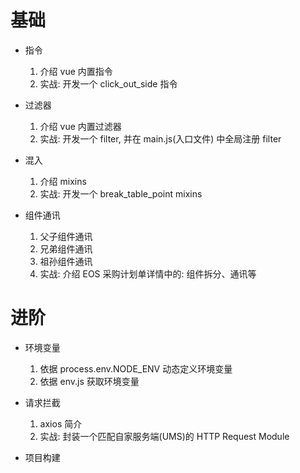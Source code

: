 # 基础

- 指令
    1. 介绍 vue 内置指令
    2. 实战: 开发一个 click_out_side 指令

- 过滤器
    1. 介绍 vue 内置过滤器
    2. 实战: 开发一个 filter, 并在 main.js(入口文件) 中全局注册 filter

- 混入
    1. 介绍 mixins
    2. 实战: 开发一个 break_table_point mixins

- 组件通讯
    1. 父子组件通讯
    2. 兄弟组件通讯
    3. 祖孙组件通讯
    5. 实战: 介绍 EOS 采购计划单详情中的: 组件拆分、通讯等

# 进阶

- 环境变量
    1. 依据 process.env.NODE_ENV 动态定义环境变量
    2. 依据 env.js 获取环境变量

- 请求拦截
    1. axios 简介
    2. 实战: 封装一个匹配自家服务端(UMS)的 HTTP Request Module

- 项目构建